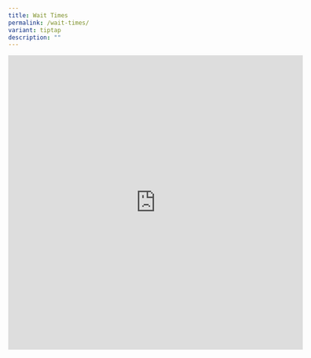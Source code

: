 ```yaml
---
title: Wait Times
permalink: /wait-times/
variant: tiptap
description: ""
---
```

<div class="iframe-wrapper">
<iframe height="600" width="600" allowfullscreen="true" frameborder="0" src="https://data.gov.sg/datasets/d_9d0bbe366aee923a6e202f80bb356bb9/explorer"></iframe>
</div>
<p></p>